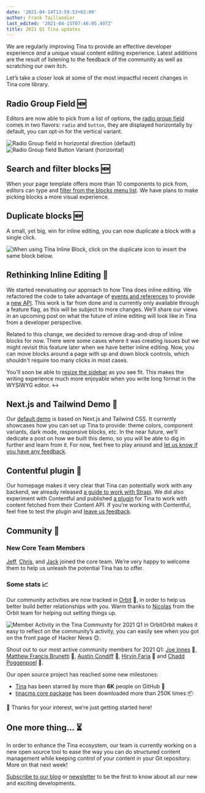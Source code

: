 ```yaml
---
date: '2021-04-14T13:59:53+02:00'
author: Frank Taillandier
last_edited: '2021-04-15T07:46:05.497Z'
title: 2021 Q1 Tina updates
---
```


We are regularly improving Tina to provide an effective developer experience _and_ a unique visual content editing experience. Latest additions are the result of listening to the feedback of the community as well as scratching our own itch.

Let’s take a closer look at some of the most impactful recent changes in Tina core library.

## Radio Group Field 🆕

Editors are now able to pick from a list of options, the [radio group field](/docs/plugins/fields/radio-group/) comes in two flavors: `radio` and `button`, they are displayed horizontally by default, you can opt-in for the vertical variant.

![Radio Group field in horizontal direction (default)](/img/fields/radio-group-field-horizontal-radio.gif)
![Radio Group field Button Variant (horizontal)](/img/fields/radio-group-field-horizontal-button.gif)

## Search and filter blocks 🆕

When your page template offers more than 10 components to pick from, editors can type and [filter from the blocks menu list](https://github.com/tinacms/tinacms/pull/1772). We have plans to make picking blocks a more visual experience.

## Duplicate blocks 🆕

A small, yet big, win for inline editing, you can now duplicate a block with a single click.

![When using TIna Inline Block, click on the duplicate icon to insert the same block below.](/img/blog/duplicate-block-tinacms.gif)

## Rethinking Inline Editing 🤔

We started reevaluating our approach to how Tina does inline editing. We refactored the code to take advantage of [events and references](https://github.com/tinacms/tinacms/pull/1749) to provide a [new API](https://github.com/tinacms/tinacms/blob/master/packages/react-tinacms-inline/README.md#usefieldref-ref-based-inline-editing). This work is far from done and is currently only available through a feature flag, as this will be subject to more changes.
We’ll share our views in an upcoming post on what the future of inline editing will look like in Tina from a developer perspective.

Related to this change, we decided to remove drag-and-drop of inline blocks for now. There were some cases where it was creating issues but we might revisit this feature later when we have better inline editing. Now, you can move blocks around a page with up and down block controls, which shouldn't require too many clicks in most cases.

You'll soon be able to [resize the sidebar](https://github.com/tinacms/tinacms/pull/1795#issue-615395547) as you see fit.
This makes the writing experience much more enjoyable when you write long format in the WYSIWYG editor. ↔️

## Next.js and Tailwind Demo 👀

Our [default demo](https://tina-demo-two.vercel.app/iframe) is based on Next.js and Tailwind CSS. It currently showcases how you can set up Tina to provide: theme colors, component variants, dark mode, responsive blocks, etc. In the near future, we’ll dedicate a post on how we built this demo, so you will be able to dig in further and learn from it. For now, feel free to play around and [let us know if you have any feedback](https://github.com/tinacms/tina-tailwind-inline-demo/issues).

## Contentful plugin 🔌

Our homepage makes it very clear that Tina can potentially work with any backend, we already released [a guide to work with Strapi](/guides/nextjs/tina-with-strapi/overview/). We did also experiment with Contentful and published [a plugin](https://github.com/tinalabs/tinacms-contentful) for Tina to work with content fetched from their Content API. If you’re working with Contentful, feel free to test the plugin and [leave us feedback](https://github.com/tinalabs/tinacms-contentful/issues).

## Community 💜

### New Core Team Members

[Jeff](https://github.com/jeffsee55), [Chris](https://github.com/Enigmatical), and [Jack](https://github.com/jbevis) joined the core team. We’re very happy to welcome them to help us unleash the potential Tina has to offer.

### Some stats 📈

Our community activities are now tracked in [Orbit](https://orbit.love/) 💜, in order to help us better build better relationships with you. Warm thanks to [Nicolas](https://github.com/phacks/) from the Orbit team for helping out setting things up.

![Member Activity in the Tina Community for 2021 Q1 in Orbit](/img/blog/orbit-members-2021-q1.png)Orbit makes it easy to reflect on the community’s activity, you can easily see when you got on the front page of Hacker News 😊.

Shout out to our most active community members for 2021 Q1: [Joe Innes](https://github.com/joeinnes) 👏, [Matthew Francis Brunetti](https://github.com/zenflow) 👏, [Austin Condiff](https://github.com/austincondiff) 👏, [Hirvin Faria](https://github.com/hirvin-faria) 👏 and [Chadd Poggenpoel](https://github.com/Chizzah) 👏.

Our open source project has reached some new milestones:

- [Tina](https://github.com/tinacms/tinacms) has been starred by more than **6K** people on GitHub 🌟
- [tinacms core package](https://www.npmjs.com/package/tinacms) has been downloaded more than 250K times 📦

🙏 Thanks for your interest, we’re just getting started here!

## One more thing... ⏳

In order to enhance the Tina ecosystem, our team is currently working on a new open source tool to ease the way you can do structured content management while keeping control of your content in your Git repository. More on that next week!

[Subscribe to our blog](/rss.xml) or [newsletter](https://gmail.us20.list-manage.com/subscribe?u=1fea337bee20e7270d025ea8a&id=c1062536a1) to be the first to know about all our new and exciting developments.
